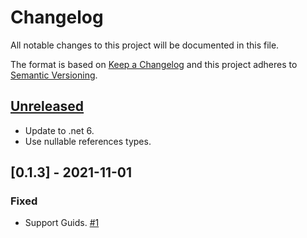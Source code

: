 # Changelog
All notable changes to this project will be documented in this file.

The format is based on [Keep a Changelog](http://keepachangelog.com/)
and this project adheres to [Semantic Versioning](http://semver.org/).

## [Unreleased]

- Update to .net 6.
- Use nullable references types.

## [0.1.3] - 2021-11-01
### Fixed
- Support Guids. [#1](https://github.com/mrahhal/MR.EntityFrameworkCore.KeysetPagination/issues/1)

[Unreleased]: https://github.com/mrahhal/MR.EntityFrameworkCore.KeysetPagination/compare/0.1.3...HEAD
